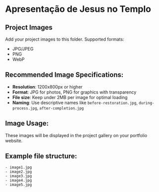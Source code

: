 # Apresentação de Jesus no Templo

## Project Images

Add your project images to this folder. Supported formats:
- JPG/JPEG
- PNG
- WebP

## Recommended Image Specifications:
- **Resolution**: 1200x800px or higher
- **Format**: JPG for photos, PNG for graphics with transparency
- **File size**: Keep under 2MB per image for optimal loading
- **Naming**: Use descriptive names like `before-restoration.jpg`, `during-process.jpg`, `after-completion.jpg`

## Image Usage:
These images will be displayed in the project gallery on your portfolio website.

## Example file structure:
```
- image1.jpg
- image2.jpg
- image3.jpg
- image4.jpg
- image5.jpg
``` 